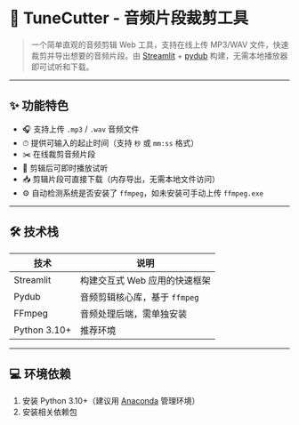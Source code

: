 # 🎵 TuneCutter - 音频片段裁剪工具

> 一个简单直观的音频剪辑 Web 工具，支持在线上传 MP3/WAV 文件，快速裁剪并导出想要的音频片段。由 [Streamlit](https://streamlit.io/) + [pydub](https://github.com/jiaaro/pydub) 构建，无需本地播放器即可试听和下载。

---

## ✨ 功能特色

- 🎧 支持上传 `.mp3` / `.wav` 音频文件
- ⏱ 提供可输入的起止时间（支持 `秒` 或 `mm:ss` 格式）
- ✂️ 在线裁剪音频片段
- 🔁 剪辑后可即时播放试听
- 📥 剪辑片段可直接下载（内存导出，无需本地文件访问）
- ⚙️ 自动检测系统是否安装了 `ffmpeg`，如未安装可手动上传 `ffmpeg.exe`

---

## 🛠 技术栈

| 技术       | 说明                           |
|------------|--------------------------------|
| Streamlit  | 构建交互式 Web 应用的快速框架 |
| Pydub      | 音频剪辑核心库，基于 `ffmpeg` |
| FFmpeg     | 音频处理后端，需单独安装       |
| Python 3.10+| 推荐环境                        |

---

## 💻 环境依赖

1. 安装 Python 3.10+（建议用 [Anaconda](https://www.anaconda.com/) 管理环境）
2. 安装相关依赖包

